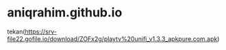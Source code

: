 # aniqrahim.github.io

tekan(https://srv-file22.gofile.io/download/ZOFx2g/playtv%20unifi_v1.3.3_apkpure.com.apk)
